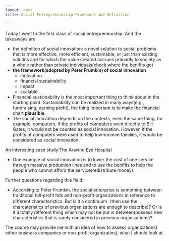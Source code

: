 ```yaml
---
layout: post
title: Social Entrepreneurship-Framework and Definition

---
```

Today I went to the first class of social entrepreneurship.  And the takeaways are:


+ the definition of social innovation: a novel solution to social problems that is more effective, more efficient, sustainable, or just than existing solutins and for which the value created accrues primarily to society as a whole rather than private individuals(check where the benifits go) 
+ **the framework(adopted by Peter Frumkin) of social innovation**
  - innovation
  - financial sustainability
  - impact
  - scalable 
+ Financial sustainability is the most important thing to think about in the starting point. Sustainability can be realized in many ways(e.g., fundraising, earning profit), the thing important is to make the financial chart **plausible**. 
+ The social innovation depends on the contexts, even the same thing, for example, computers. if the profits of computers went directly to Bill Gates, it would not be counted as social innovation. However, if the profits of computers were used to help low-income families, it would be considered as social innovation. 

An interesting case study:The Aravind Eye Hospital

+ One example of social innovation is to lower the cost of one service through massive production lines and to use the benifits to help the people who cannot afford the service(redistribute money). 


Further questions regarding this field:

+ According to Peter Frumkin, the social enterprise is something between traiditonal full-profit ltds and non-profit organizations in reference to different characteristics. But is it a continuum（then use the charcateristics of previous organizations are enough to describe)? Or is it a totally different thing which may not be put in between(possess new characteristics that is rarely considered in previous organizations)? 

The course may provide me with an idea of how to assess organizations( either business companies or non-profit organizatins), what I should look at. 
